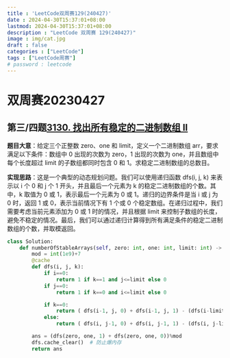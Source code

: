 ```yaml
---
title : 'LeetCode双周赛129(240427)'
date : 2024-04-30T15:37:01+08:00
lastmod: 2024-04-30T15:37:01+08:00
description : "LeetCode 双周赛 129(240427)" 
image : img/cat.jpg
draft : false    
categories : ["LeetCode"]
tags : ["LeetCode周赛"]
# password : leetcode
---
```


# 双周赛20230427

## 第三/四题[3130. 找出所有稳定的二进制数组 II](https://leetcode.cn/problems/find-all-possible-stable-binary-arrays-ii/)

**题目大意**：给定三个正整数 zero、one 和 limit，定义一个二进制数组 arr，要求满足以下条件：数组中 0 出现的次数为 zero，1 出现的次数为 one，并且数组中每个长度超过 limit 的子数组都同时包含 0 和 1。求稳定二进制数组的总数目。

**实现思路**：这是一个典型的动态规划问题。我们可以使用递归函数 dfs(i, j, k) 来表示以 i 个 0 和 j 个 1 开头，并且最后一个元素为 k 的稳定二进制数组的个数。其中，k 取值为 0 或 1，表示最后一个元素为 0 或 1。递归的边界条件是当 i 或 j 为 0 时，返回 1 或 0，表示当前情况下有 1 个或 0 个稳定数组。在递归过程中，我们需要考虑当前元素添加为 0 或 1 时的情况，并且根据 limit 来控制子数组的长度，避免不稳定的情况。最后，我们可以通过递归计算得到所有满足条件的稳定二进制数组的个数，并取模返回。

```py
class Solution:
    def numberOfStableArrays(self, zero: int, one: int, limit: int) -> int:
        mod = int(1e9)+7
        @cache
        def dfs(i, j, k):
            if i==0:
                return 1 if k==1 and j<=limit else 0
            if j==0:
                return 1 if k==0 and i<=limit else 0

            if k==0:
                return ( dfs(i-1, j, 0) + dfs(i-1, j, 1) - (dfs(i-limit-1, j, 1) if i>limit else 0) ) %mod
            else:
                return ( dfs(i, j-1, 0) + dfs(i, j-1, 1) - (dfs(i, j-limit-1, 0) if j>limit else 0) ) %mod

        ans = (dfs(zero, one, 1) + dfs(zero, one, 0))%mod
        dfs.cache_clear()  # 防止爆内存  
        return ans
```